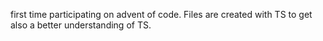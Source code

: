 first time participating on advent of code.
Files are created with TS to get also a better understanding of TS.